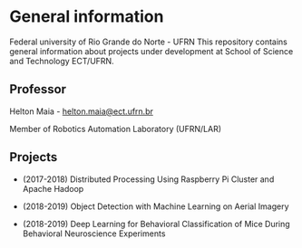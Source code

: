 # General information 
Federal university of Rio Grande do Norte - UFRN
This repository contains general information about projects under development at School of Science and Technology ECT/UFRN.

## Professor

Helton Maia - helton.maia@ect.ufrn.br

Member of Robotics Automation Laboratory (UFRN/LAR)

## Projects

* (2017-2018) Distributed Processing Using Raspberry Pi Cluster and Apache Hadoop

* (2018-2019) Object Detection with Machine Learning on Aerial Imagery

* (2018-2019) Deep Learning for Behavioral Classification of Mice During Behavioral Neuroscience Experiments



 
